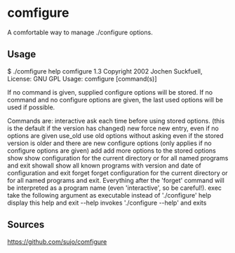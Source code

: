 comfigure
=========

A comfortable way to manage ./configure options.

Usage
----------
$ ./comfigure help
comfigure 1.3 Copyright 2002 Jochen Suckfuell, License: GNU GPL
Usage: comfigure [command(s)] <configure options>

If no command is given, supplied configure options will be stored. If no
command and no configure options are given, the last used options will be used
if possible.

Commands are:
   interactive  ask each time before using stored options.
                (this is the default if the version has changed)
   new          force new entry, even if no options are given
   use_old      use old options without asking even if the stored version is
                older and there are new configure options (only applies if no
                configure options are given)
   add          add more options to the stored options
   show         show configuration for the current directory or for all named
                programs and exit
   showall      show all known programs with version and date of configuration
                and exit
   forget       forget configuration for the current directory or for all named
                programs and exit. Everything after the 'forget' command will
                be interpreted as a program name (even 'interactive', so be
                careful!).
   exec         take the following argument as executable instead of
                './configure'
   help         display this help and exit
   --help       invokes './configure --help' and exits


Sources
-----------
https://github.com/sujo/comfigure

